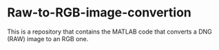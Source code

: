 # Raw-to-RGB-image-convertion
This is a repository that contains the MATLAB code that converts a DNG (RAW) image to an RGB one.
